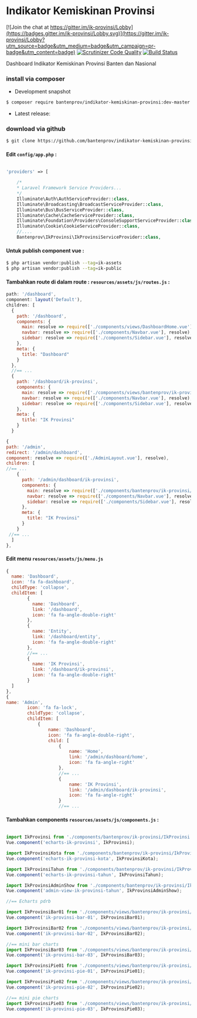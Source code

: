 # Indikator Kemiskinan Provinsi

[![Join the chat at https://gitter.im/ik-provinsi/Lobby](https://badges.gitter.im/ik-provinsi/Lobby.svg)](https://gitter.im/ik-provinsi/Lobby?utm_source=badge&utm_medium=badge&utm_campaign=pr-badge&utm_content=badge)
[![Scrutinizer Code Quality](https://scrutinizer-ci.com/g/bantenprov/indikator-kemiskinan-provinsi/badges/quality-score.png?b=master)](https://scrutinizer-ci.com/g/bantenprov/indikator-kemiskinan-provinsi/?branch=master)
[![Build Status](https://scrutinizer-ci.com/g/bantenprov/indikator-kemiskinan-provinsi/badges/build.png?b=master)](https://scrutinizer-ci.com/g/bantenprov/indikator-kemiskinan-provinsi/build-status/master)

Dashboard Indikator Kemiskinan Provinsi Banten dan Nasional

### install via composer

- Development snapshot
```bash
$ composer require bantenprov/indikator-kemiskinan-provinsi:dev-master
```
- Latest release:


### download via github

~~~bash
$ git clone https://github.com/bantenprov/indikator-kemiskinan-provinsi.git
~~~


#### Edit `config/app.php` :
```php

'providers' => [

    /*
    * Laravel Framework Service Providers...
    */
    Illuminate\Auth\AuthServiceProvider::class,
    Illuminate\Broadcasting\BroadcastServiceProvider::class,
    Illuminate\Bus\BusServiceProvider::class,
    Illuminate\Cache\CacheServiceProvider::class,
    Illuminate\Foundation\Providers\ConsoleSupportServiceProvider::class,
    Illuminate\Cookie\CookieServiceProvider::class,
    //....
    Bantenprov\IkProvinsi\IkProvinsiServiceProvider::class,

```

#### Untuk publish component vue :

```bash
$ php artisan vendor:publish --tag=ik-assets
$ php artisan vendor:publish --tag=ik-public
```


#### Tambahkan route di dalam route : `resources/assets/js/routes.js` :

```javascript
path: '/dashboard',
component: layout('Default'),
children: [
  {
    path: '/dashboard',
    components: {
      main: resolve => require(['./components/views/DashboardHome.vue'], resolve),
      navbar: resolve => require(['./components/Navbar.vue'], resolve),
      sidebar: resolve => require(['./components/Sidebar.vue'], resolve)
    },
    meta: {
      title: "Dashboard"
    }
  },
  //== ...
  {
    path: '/dashboard/ik-provinsi',
    components: {
      main: resolve => require(['./components/views/bantenprov/ik-provinsi/DashboardIkProvinsi.vue'], resolve),
      navbar: resolve => require(['./components/Navbar.vue'], resolve),
      sidebar: resolve => require(['./components/Sidebar.vue'], resolve)
    },
    meta: {
      title: "IK Provinsi"
    }
  }
```

```javascript
{
path: '/admin',
redirect: '/admin/dashboard',
component: resolve => require(['./AdminLayout.vue'], resolve),
children: [
//== ...
    {
      path: '/admin/dashboard/ik-provinsi',
      components: {
        main: resolve => require(['./components/bantenprov/ik-provinsi/IkProvinsiAdmin.show.vue'], resolve),
        navbar: resolve => require(['./components/Navbar.vue'], resolve),
        sidebar: resolve => require(['./components/Sidebar.vue'], resolve)
      },
      meta: {
        title: "IK Provinsi"
      }
    }
 //== ...   
  ]
},

```

#### Edit menu `resources/assets/js/menu.js`

```javascript
{
  name: 'Dashboard',
  icon: 'fa fa-dashboard',
  childType: 'collapse',
  childItem: [
        {
          name: 'Dashboard',
          link: '/dashboard',
          icon: 'fa fa-angle-double-right'
        },
        {
          name: 'Entity',
          link: '/dashboard/entity',
          icon: 'fa fa-angle-double-right'
        },
        //== ...
        {
          name: 'IK Provinsi',
          link: '/dashboard/ik-provinsi',
          icon: 'fa fa-angle-double-right'
        }
  ]
},
{
name: 'Admin',
        icon: 'fa fa-lock',
        childType: 'collapse',
        childItem: [
            {
                name: 'Dashboard',
                icon: 'fa fa-angle-double-right',
                child: [
                    {
                        name: 'Home',
                        link: '/admin/dashboard/home',
                        icon: 'fa fa-angle-right'
                    },
                    //== ...
                    {
                        name: 'IK Provinsi',
                        link: '/admin/dashboard/ik-provinsi',
                        icon: 'fa fa-angle-right'
                    }
                    //== ...
```


#### Tambahkan components `resources/assets/js/components.js` :

```javascript

import IkProvinsi from './components/bantenprov/ik-provinsi/IkProvinsi.chart.vue';
Vue.component('echarts-ik-provinsi', IkProvinsi);

import IkProvinsiKota from './components/bantenprov/ik-provinsi/IkProvinsiKota.chart.vue';
Vue.component('echarts-ik-provinsi-kota', IkProvinsiKota);

import IkProvinsiTahun from './components/bantenprov/ik-provinsi/IkProvinsiTahun.chart.vue';
Vue.component('echarts-ik-provinsi-tahun', IkProvinsiTahun);

import IkProvinsiAdminShow from './components/bantenprov/ik-provinsi/IkProvinsiAdmin.show.vue';
Vue.component('admin-view-ik-provinsi-tahun', IkProvinsiAdminShow);

//== Echarts pdrb

import IkProvinsiBar01 from './components/views/bantenprov/ik-provinsi/IkProvinsiBar01.vue';
Vue.component('ik-provinsi-bar-01', IkProvinsiBar01);

import IkProvinsiBar02 from './components/views/bantenprov/ik-provinsi/IkProvinsiBar02.vue';
Vue.component('ik-provinsi-bar-02', IkProvinsiBar02);

//== mini bar charts
import IkProvinsiBar03 from './components/views/bantenprov/ik-provinsi/IkProvinsiBar03.vue';
Vue.component('ik-provinsi-bar-03', IkProvinsiBar03);

import IkProvinsiPie01 from './components/views/bantenprov/ik-provinsi/IkProvinsiPie01.vue';
Vue.component('ik-provinsi-pie-01', IkProvinsiPie01);

import IkProvinsiPie02 from './components/views/bantenprov/ik-provinsi/IkProvinsiPie02.vue';
Vue.component('ik-provinsi-pie-02', IkProvinsiPie02);

//== mini pie charts
import IkProvinsiPie03 from './components/views/bantenprov/ik-provinsi/IkProvinsiPie03.vue';
Vue.component('ik-provinsi-pie-03', IkProvinsiPie03);
```


